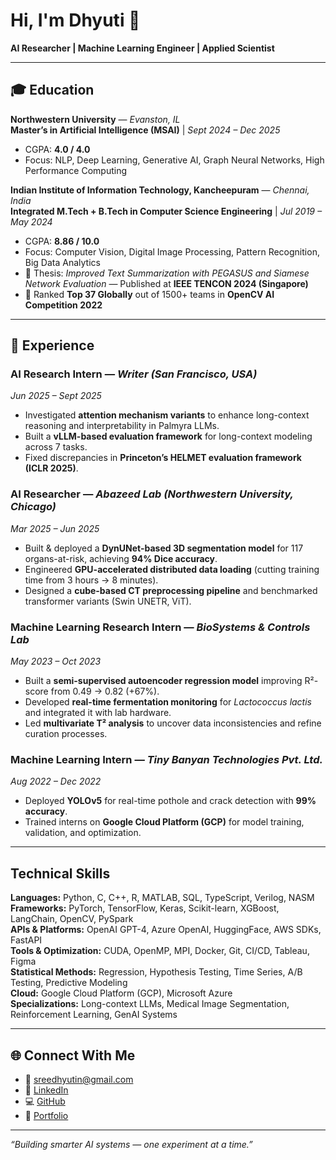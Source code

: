 # Hi, I'm Dhyuti 👋  
**AI Researcher | Machine Learning Engineer | Applied Scientist**

---

## 🎓 Education

**Northwestern University** — *Evanston, IL*  
**Master’s in Artificial Intelligence (MSAI)** | *Sept 2024 – Dec 2025*  
- CGPA: **4.0 / 4.0**  
- Focus: NLP, Deep Learning, Generative AI, Graph Neural Networks, High Performance Computing  

**Indian Institute of Information Technology, Kancheepuram** — *Chennai, India*  
**Integrated M.Tech + B.Tech in Computer Science Engineering** | *Jul 2019 – May 2024*  
- CGPA: **8.86 / 10.0**  
- Focus: Computer Vision, Digital Image Processing, Pattern Recognition, Big Data Analytics  
- 🧠 Thesis: *Improved Text Summarization with PEGASUS and Siamese Network Evaluation* — Published at **IEEE TENCON 2024 (Singapore)**  
- 🥇 Ranked **Top 37 Globally** out of 1500+ teams in **OpenCV AI Competition 2022**

---

## 💼 Experience

### **AI Research Intern** — *Writer (San Francisco, USA)*  
*Jun 2025 – Sept 2025*  
- Investigated **attention mechanism variants** to enhance long-context reasoning and interpretability in Palmyra LLMs.  
- Built a **vLLM-based evaluation framework** for long-context modeling across 7 tasks.  
- Fixed discrepancies in **Princeton’s HELMET evaluation framework (ICLR 2025)**.

### **AI Researcher** — *Abazeed Lab (Northwestern University, Chicago)*  
*Mar 2025 – Jun 2025*  
- Built & deployed a **DynUNet-based 3D segmentation model** for 117 organs-at-risk, achieving **94% Dice accuracy**.  
- Engineered **GPU-accelerated distributed data loading** (cutting training time from 3 hours → 8 minutes).  
- Designed a **cube-based CT preprocessing pipeline** and benchmarked transformer variants (Swin UNETR, ViT).

### **Machine Learning Research Intern** — *BioSystems & Controls Lab*  
*May 2023 – Oct 2023*  
- Built a **semi-supervised autoencoder regression model** improving R²-score from 0.49 → 0.82 (+67%).  
- Developed **real-time fermentation monitoring** for *Lactococcus lactis* and integrated it with lab hardware.  
- Led **multivariate T² analysis** to uncover data inconsistencies and refine curation processes.

### **Machine Learning Intern** — *Tiny Banyan Technologies Pvt. Ltd.*  
*Aug 2022 – Dec 2022*  
- Deployed **YOLOv5** for real-time pothole and crack detection with **99% accuracy**.  
- Trained interns on **Google Cloud Platform (GCP)** for model training, validation, and optimization.

---
## Technical Skills

**Languages:** Python, C, C++, R, MATLAB, SQL, TypeScript, Verilog, NASM  
**Frameworks:** PyTorch, TensorFlow, Keras, Scikit-learn, XGBoost, LangChain, OpenCV, PySpark  
**APIs & Platforms:** OpenAI GPT-4, Azure OpenAI, HuggingFace, AWS SDKs, FastAPI  
**Tools & Optimization:** CUDA, OpenMP, MPI, Docker, Git, CI/CD, Tableau, Figma  
**Statistical Methods:** Regression, Hypothesis Testing, Time Series, A/B Testing, Predictive Modeling  
**Cloud:** Google Cloud Platform (GCP), Microsoft Azure  
**Specializations:** Long-context LLMs, Medical Image Segmentation, Reinforcement Learning, GenAI Systems  

---

## 🌐 Connect With Me

- 📧 [sreedhyutin@gmail.com](mailto:sreedhyutin@gmail.com)  
- 💼 [LinkedIn](https://www.linkedin.com/in/dhyuti/)  
- 💻 [GitHub](https://github.com/dhyutin)  
- 🧩 [Portfolio](https://dhyutin.github.io/)

---

 *“Building smarter AI systems — one experiment at a time.”*
